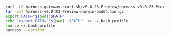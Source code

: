 ```bash
curl -LO harness.gateway.scarf.sh/v0.0.23-Preview/harness-v0.0.23-Preview-darwin-amd64.tar.gz
tar -xvf harness-v0.0.23-Preview-darwin-amd64.tar.gz 
export PATH="$(pwd):$PATH" 
echo 'export PATH="'$(pwd)':$PATH"' >> ~/.bash_profile  
source ~/.bash_profile 
harness --version
```

<!---
Non Scarf cURL
curl -LO https://github.com/harness/harness-cli/releases/download/v0.0.23-Preview/harness-v0.0.23-Preview-darwin-amd64.tar.gz 
-->

<!---
Scarf cURL
curl -LO harness.gateway.scarf.sh/v0.0.23-Preview/harness-v0.0.23-Preview-darwin-amd64.tar.gz
-->
